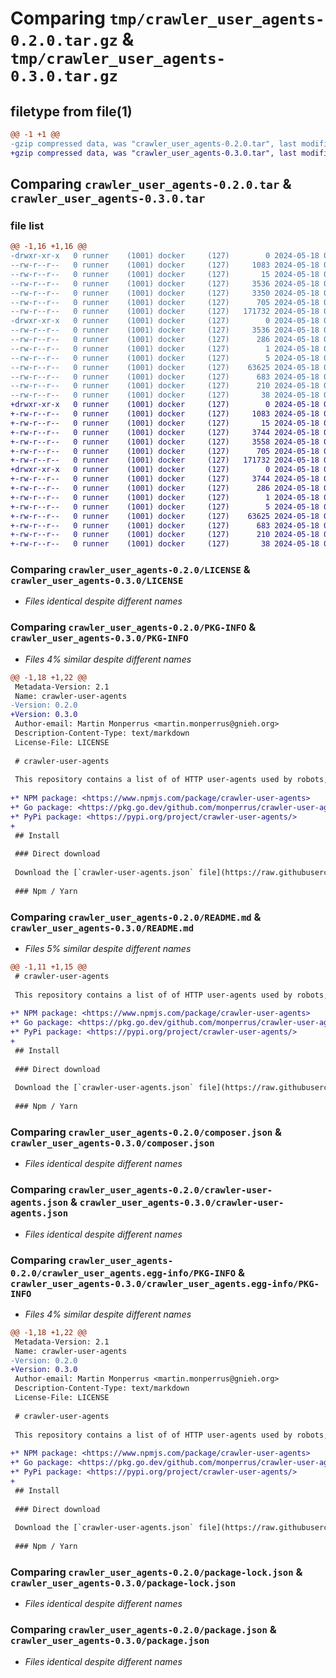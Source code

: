# Comparing `tmp/crawler_user_agents-0.2.0.tar.gz` & `tmp/crawler_user_agents-0.3.0.tar.gz`

## filetype from file(1)

```diff
@@ -1 +1 @@
-gzip compressed data, was "crawler_user_agents-0.2.0.tar", last modified: Sat May 18 08:15:57 2024, max compression
+gzip compressed data, was "crawler_user_agents-0.3.0.tar", last modified: Sat May 18 08:27:05 2024, max compression
```

## Comparing `crawler_user_agents-0.2.0.tar` & `crawler_user_agents-0.3.0.tar`

### file list

```diff
@@ -1,16 +1,16 @@
-drwxr-xr-x   0 runner    (1001) docker     (127)        0 2024-05-18 08:15:57.691193 crawler_user_agents-0.2.0/
--rw-r--r--   0 runner    (1001) docker     (127)     1083 2024-05-18 08:15:50.000000 crawler_user_agents-0.2.0/LICENSE
--rw-r--r--   0 runner    (1001) docker     (127)       15 2024-05-18 08:15:50.000000 crawler_user_agents-0.2.0/MANIFEST.in
--rw-r--r--   0 runner    (1001) docker     (127)     3536 2024-05-18 08:15:57.691193 crawler_user_agents-0.2.0/PKG-INFO
--rw-r--r--   0 runner    (1001) docker     (127)     3350 2024-05-18 08:15:50.000000 crawler_user_agents-0.2.0/README.md
--rw-r--r--   0 runner    (1001) docker     (127)      705 2024-05-18 08:15:50.000000 crawler_user_agents-0.2.0/composer.json
--rw-r--r--   0 runner    (1001) docker     (127)   171732 2024-05-18 08:15:50.000000 crawler_user_agents-0.2.0/crawler-user-agents.json
-drwxr-xr-x   0 runner    (1001) docker     (127)        0 2024-05-18 08:15:57.691193 crawler_user_agents-0.2.0/crawler_user_agents.egg-info/
--rw-r--r--   0 runner    (1001) docker     (127)     3536 2024-05-18 08:15:57.000000 crawler_user_agents-0.2.0/crawler_user_agents.egg-info/PKG-INFO
--rw-r--r--   0 runner    (1001) docker     (127)      286 2024-05-18 08:15:57.000000 crawler_user_agents-0.2.0/crawler_user_agents.egg-info/SOURCES.txt
--rw-r--r--   0 runner    (1001) docker     (127)        1 2024-05-18 08:15:57.000000 crawler_user_agents-0.2.0/crawler_user_agents.egg-info/dependency_links.txt
--rw-r--r--   0 runner    (1001) docker     (127)        5 2024-05-18 08:15:57.000000 crawler_user_agents-0.2.0/crawler_user_agents.egg-info/top_level.txt
--rw-r--r--   0 runner    (1001) docker     (127)    63625 2024-05-18 08:15:50.000000 crawler_user_agents-0.2.0/package-lock.json
--rw-r--r--   0 runner    (1001) docker     (127)      683 2024-05-18 08:15:50.000000 crawler_user_agents-0.2.0/package.json
--rw-r--r--   0 runner    (1001) docker     (127)      210 2024-05-18 08:15:53.000000 crawler_user_agents-0.2.0/pyproject.toml
--rw-r--r--   0 runner    (1001) docker     (127)       38 2024-05-18 08:15:57.691193 crawler_user_agents-0.2.0/setup.cfg
+drwxr-xr-x   0 runner    (1001) docker     (127)        0 2024-05-18 08:27:05.412680 crawler_user_agents-0.3.0/
+-rw-r--r--   0 runner    (1001) docker     (127)     1083 2024-05-18 08:26:58.000000 crawler_user_agents-0.3.0/LICENSE
+-rw-r--r--   0 runner    (1001) docker     (127)       15 2024-05-18 08:26:58.000000 crawler_user_agents-0.3.0/MANIFEST.in
+-rw-r--r--   0 runner    (1001) docker     (127)     3744 2024-05-18 08:27:05.412680 crawler_user_agents-0.3.0/PKG-INFO
+-rw-r--r--   0 runner    (1001) docker     (127)     3558 2024-05-18 08:26:58.000000 crawler_user_agents-0.3.0/README.md
+-rw-r--r--   0 runner    (1001) docker     (127)      705 2024-05-18 08:26:58.000000 crawler_user_agents-0.3.0/composer.json
+-rw-r--r--   0 runner    (1001) docker     (127)   171732 2024-05-18 08:26:58.000000 crawler_user_agents-0.3.0/crawler-user-agents.json
+drwxr-xr-x   0 runner    (1001) docker     (127)        0 2024-05-18 08:27:05.412680 crawler_user_agents-0.3.0/crawler_user_agents.egg-info/
+-rw-r--r--   0 runner    (1001) docker     (127)     3744 2024-05-18 08:27:05.000000 crawler_user_agents-0.3.0/crawler_user_agents.egg-info/PKG-INFO
+-rw-r--r--   0 runner    (1001) docker     (127)      286 2024-05-18 08:27:05.000000 crawler_user_agents-0.3.0/crawler_user_agents.egg-info/SOURCES.txt
+-rw-r--r--   0 runner    (1001) docker     (127)        1 2024-05-18 08:27:05.000000 crawler_user_agents-0.3.0/crawler_user_agents.egg-info/dependency_links.txt
+-rw-r--r--   0 runner    (1001) docker     (127)        5 2024-05-18 08:27:05.000000 crawler_user_agents-0.3.0/crawler_user_agents.egg-info/top_level.txt
+-rw-r--r--   0 runner    (1001) docker     (127)    63625 2024-05-18 08:26:58.000000 crawler_user_agents-0.3.0/package-lock.json
+-rw-r--r--   0 runner    (1001) docker     (127)      683 2024-05-18 08:26:58.000000 crawler_user_agents-0.3.0/package.json
+-rw-r--r--   0 runner    (1001) docker     (127)      210 2024-05-18 08:27:01.000000 crawler_user_agents-0.3.0/pyproject.toml
+-rw-r--r--   0 runner    (1001) docker     (127)       38 2024-05-18 08:27:05.412680 crawler_user_agents-0.3.0/setup.cfg
```

### Comparing `crawler_user_agents-0.2.0/LICENSE` & `crawler_user_agents-0.3.0/LICENSE`

 * *Files identical despite different names*

### Comparing `crawler_user_agents-0.2.0/PKG-INFO` & `crawler_user_agents-0.3.0/PKG-INFO`

 * *Files 4% similar despite different names*

```diff
@@ -1,18 +1,22 @@
 Metadata-Version: 2.1
 Name: crawler-user-agents
-Version: 0.2.0
+Version: 0.3.0
 Author-email: Martin Monperrus <martin.monperrus@gnieh.org>
 Description-Content-Type: text/markdown
 License-File: LICENSE
 
 # crawler-user-agents
 
 This repository contains a list of of HTTP user-agents used by robots, crawlers, and spiders as in single JSON file.
 
+* NPM package: <https://www.npmjs.com/package/crawler-user-agents>
+* Go package: <https://pkg.go.dev/github.com/monperrus/crawler-user-agents>
+* PyPi package: <https://pypi.org/project/crawler-user-agents/>
+
 ## Install
 
 ### Direct download
 
 Download the [`crawler-user-agents.json` file](https://raw.githubusercontent.com/monperrus/crawler-user-agents/master/crawler-user-agents.json) from this repository directly.
 
 ### Npm / Yarn
```

### Comparing `crawler_user_agents-0.2.0/README.md` & `crawler_user_agents-0.3.0/README.md`

 * *Files 5% similar despite different names*

```diff
@@ -1,11 +1,15 @@
 # crawler-user-agents
 
 This repository contains a list of of HTTP user-agents used by robots, crawlers, and spiders as in single JSON file.
 
+* NPM package: <https://www.npmjs.com/package/crawler-user-agents>
+* Go package: <https://pkg.go.dev/github.com/monperrus/crawler-user-agents>
+* PyPi package: <https://pypi.org/project/crawler-user-agents/>
+
 ## Install
 
 ### Direct download
 
 Download the [`crawler-user-agents.json` file](https://raw.githubusercontent.com/monperrus/crawler-user-agents/master/crawler-user-agents.json) from this repository directly.
 
 ### Npm / Yarn
```

### Comparing `crawler_user_agents-0.2.0/composer.json` & `crawler_user_agents-0.3.0/composer.json`

 * *Files identical despite different names*

### Comparing `crawler_user_agents-0.2.0/crawler-user-agents.json` & `crawler_user_agents-0.3.0/crawler-user-agents.json`

 * *Files identical despite different names*

### Comparing `crawler_user_agents-0.2.0/crawler_user_agents.egg-info/PKG-INFO` & `crawler_user_agents-0.3.0/crawler_user_agents.egg-info/PKG-INFO`

 * *Files 4% similar despite different names*

```diff
@@ -1,18 +1,22 @@
 Metadata-Version: 2.1
 Name: crawler-user-agents
-Version: 0.2.0
+Version: 0.3.0
 Author-email: Martin Monperrus <martin.monperrus@gnieh.org>
 Description-Content-Type: text/markdown
 License-File: LICENSE
 
 # crawler-user-agents
 
 This repository contains a list of of HTTP user-agents used by robots, crawlers, and spiders as in single JSON file.
 
+* NPM package: <https://www.npmjs.com/package/crawler-user-agents>
+* Go package: <https://pkg.go.dev/github.com/monperrus/crawler-user-agents>
+* PyPi package: <https://pypi.org/project/crawler-user-agents/>
+
 ## Install
 
 ### Direct download
 
 Download the [`crawler-user-agents.json` file](https://raw.githubusercontent.com/monperrus/crawler-user-agents/master/crawler-user-agents.json) from this repository directly.
 
 ### Npm / Yarn
```

### Comparing `crawler_user_agents-0.2.0/package-lock.json` & `crawler_user_agents-0.3.0/package-lock.json`

 * *Files identical despite different names*

### Comparing `crawler_user_agents-0.2.0/package.json` & `crawler_user_agents-0.3.0/package.json`

 * *Files identical despite different names*

